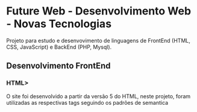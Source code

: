 <h1>Future Web - Desenvolvimento Web - Novas Tecnologias</h1>
<p> Projeto para estudo e desenvovimento de linguagens de FrontEnd (HTML, CSS, JavaScript) e BackEnd (PHP, Mysql).</p>
<h2>Desenvolvimento FrontEnd</h2>
<h3>HTML></h3>
<p> O site foi desenvolvido a partir da versão 5 do HTML, neste projeto, foram utilizadas as respectivas tags seguindo os padrões de semantica</p>
